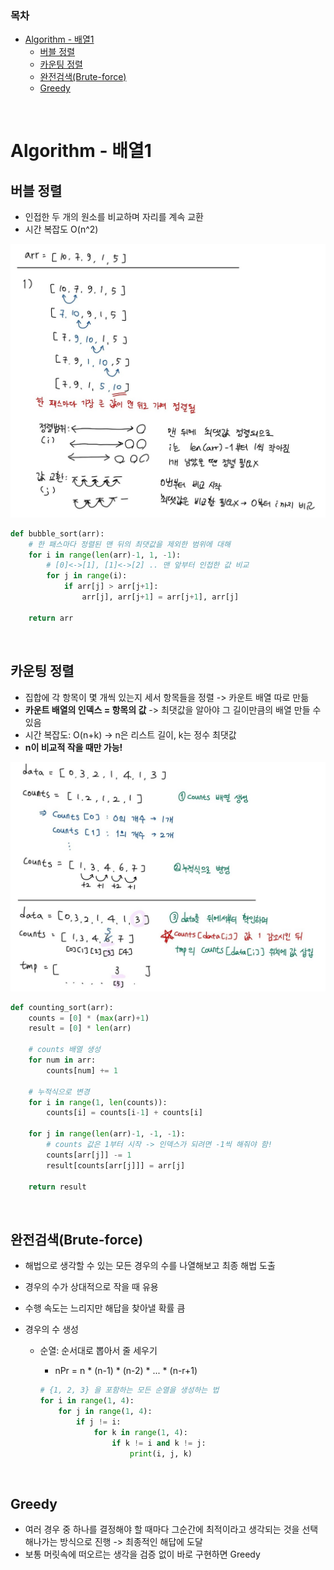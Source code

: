 ### 목차

- [Algorithm - 배열1](#algorithm---배열1)
  * [버블 정렬](#버블-정렬)
  * [카운팅 정렬](#카운팅-정렬)
  * [완전검색(Brute-force)](#완전검색brute-force)
  * [Greedy](#greedy)

<br>

# Algorithm - 배열1

## 버블 정렬

- 인접한 두 개의 원소를 비교하며 자리를 계속 교환
- 시간 복잡도 O(n^2)

![](210809-array1.assets/KakaoTalk_20210822_112359639-16295993807541.jpg)

 

```python
def bubble_sort(arr):
    # 한 패스마다 정렬된 맨 뒤의 최댓값을 제외한 범위에 대해
    for i in range(len(arr)-1, 1, -1):
        # [0]<->[1], [1]<->[2] .. 맨 앞부터 인접한 값 비교
        for j in range(i):
            if arr[j] > arr[j+1]:
                arr[j], arr[j+1] = arr[j+1], arr[j]
    
    return arr
```

<br>

## 카운팅 정렬

- 집합에 각 항목이 몇 개씩 있는지 세서 항목들을 정렬 -> 카운트 배열 따로 만듦
- **카운트 배열의 인덱스 = 항목의 값** -> 최댓값을 알아야 그 길이만큼의 배열 만들 수 있음
- 시간 복잡도: O(n+k) -> n은 리스트 길이, k는 정수 최댓값
- **n이 비교적 작을 때만 가능!**

![KakaoTalk_20210822_202128018](210809-array1.assets/KakaoTalk_20210822_202128018.jpg)

```python
def counting_sort(arr):
    counts = [0] * (max(arr)+1)
    result = [0] * len(arr)

    # counts 배열 생성
    for num in arr:
        counts[num] += 1
    
    # 누적식으로 변경
    for i in range(1, len(counts)):
        counts[i] = counts[i-1] + counts[i]
    
    for j in range(len(arr)-1, -1, -1):
        # counts 값은 1부터 시작 -> 인덱스가 되려면 -1씩 해줘야 함!
        counts[arr[j]] -= 1
        result[counts[arr[j]]] = arr[j]
    
    return result
```

<br>

## 완전검색(Brute-force)

- 해법으로 생각할 수 있는 모든 경우의 수를 나열해보고 최종 해법 도출

- 경우의 수가 상대적으로 작을 때 유용

- 수행 속도는 느리지만 해답을 찾아낼 확률 큼

- 경우의 수 생성

  - 순열: 순서대로 뽑아서 줄 세우기

    - nPr = n * (n-1) * (n-2) * ... * (n-r+1)

    ```python
    # {1, 2, 3} 을 포함하는 모든 순열을 생성하는 법
    for i in range(1, 4):
        for j in range(1, 4):
            if j != i:
                for k in range(1, 4):
                    if k != i and k != j:
                        print(i, j, k)
    ```

<br>

## Greedy

- 여러 경우 중 하나를 결정해야 할 때마다 그순간에 최적이라고 생각되는 것을 선택해나가는 방식으로 진행 -> 최종적인 해답에 도달
- 보통 머릿속에 떠오르는 생각을 검증 없이 바로 구현하면 Greedy 